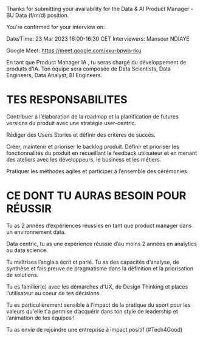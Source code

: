 Thanks for submitting your availability for the Data & AI Product Manager - BU Data (f/m/d) position.

You're confirmed for your interview on:

 Date/Time: 23 Mar 2023 16:00-16:30 CET
Interviewers: Mansour NDIAYE

Google Meet: https://meet.google.com/xxu-bpwb-rku


En tant que Product Manager IA , tu seras chargé du développement de produits d’IA. Ton équipe sera composée de Data Scientists, Data Engineers, Data Analyst, BI Engineers.

# TES RESPONSABILITES

Contribuer à l’élaboration de la roadmap et la planification de futures versions du produit avec une stratégie user-centric.

Rédiger des Users Stories et définir des critères de succès.

Créer, maintenir et prioriser le backlog produit.
Définir et prioriser les fonctionnalités du produit en recueillant le feedback utilisateur et en menant des ateliers avec les développeurs, le business et les métiers.

Pratiquer les méthodes agiles et participer à l’ensemble des cérémonies.

# CE DONT TU AURAS BESOIN POUR RÉUSSIR

Tu as 2 années d’expériences réussies en tant que product manager dans un environnement data.

Data centric, tu as une expérience réussie d’au moins 2 années en analytics ou data science.

Tu maîtrises l’anglais écrit et parlé.
Tu as des capacités d’analyse, de synthèse et fais preuve de pragmatisme dans la définition et la priorisation de solutions.

Tu es familier(e) avec les démarches d’UX, de Design Thinking et places l’utilisateur au coeur de tes décisions.

Tu es particulièrement sensible à l’impact de la pratique du sport pour les valeurs qu'elle t'a permise d’acquérir dans ton style de leadership et l’animation de tes équipes !

Tu as envie de rejoindre une entreprise à impact positif (#Tech4Good)